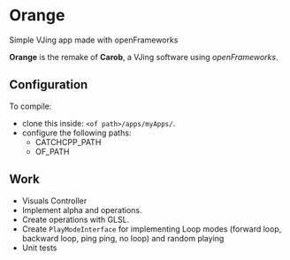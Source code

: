 # Orange
Simple VJing app made with openFrameworks

**Orange** is the remake of **Carob**, a VJing software using *openFrameworks*.

## Configuration

To compile:
 - clone this inside: `<of path>/apps/myApps/`.
 - configure the following paths:
   - CATCHCPP_PATH
   - OF_PATH 


## Work

- Visuals Controller
- Implement alpha and operations.
- Create operations with GLSL.
- Create `PlayModeInterface` for implementing Loop modes (forward loop, backward loop, ping ping, no loop) and random playing
- Unit tests
